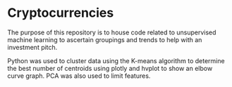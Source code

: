 # Cryptocurrencies

The purpose of this repository is to house code related to unsupervised machine learning to ascertain groupings and trends to help with an investment pitch. 

Python was used to cluster data using the K-means algorithm to determine the best number of centroids using plotly and hvplot to show an elbow curve graph. PCA was also used to limit features.